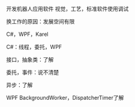 开发机器人应用软件
视觉，工艺，标准软件使用调试

换工作的原因：发展空间有限

C#，WPF，Karel

C#：线程，委托，WPF

接口，抽象类：了解

委托，事件：说不清楚

异步：了解

WPF BackgroundWorker，DispatcherTimer了解

